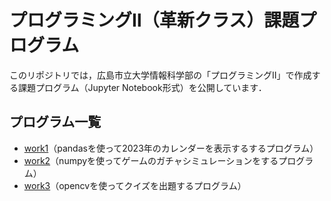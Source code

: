 # プログラミングⅡ（革新クラス）課題プログラム

このリポジトリでは，広島市立大学情報科学部の「プログラミングⅡ」で作成する課題プログラム（Jupyter Notebook形式）を公開しています．

## プログラム一覧

- [work1](https://github.com/2220094/Prog2kakushin/blob/main/work1.ipynb)（pandasを使って2023年のカレンダーを表示するするプログラム）
- [work2](https://github.com/2220094/Prog2kakushin/blob/main/work2.ipynb)（numpyを使ってゲームのガチャシミュレーションをするプログラム）
- [work3](https://github.com/2220094/Prog2kakushin/blob/main/work3.ipynb)（opencvを使ってクイズを出題するプログラム）
